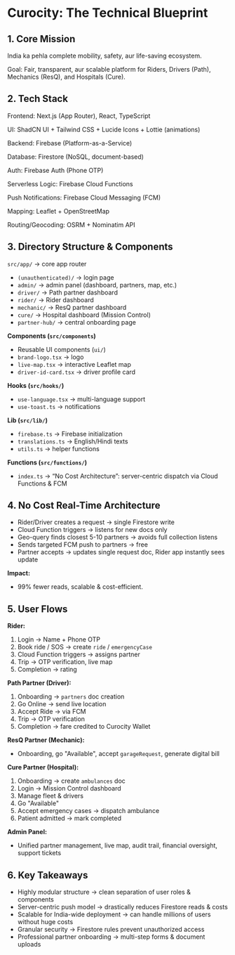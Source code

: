 # Curocity: The Technical Blueprint

## 1. Core Mission

India ka pehla complete mobility, safety, aur life-saving ecosystem.

Goal: Fair, transparent, aur scalable platform for Riders, Drivers (Path), Mechanics (ResQ), and Hospitals (Cure).

## 2. Tech Stack

Frontend: Next.js (App Router), React, TypeScript

UI: ShadCN UI + Tailwind CSS + Lucide Icons + Lottie (animations)

Backend: Firebase (Platform-as-a-Service)

Database: Firestore (NoSQL, document-based)

Auth: Firebase Auth (Phone OTP)

Serverless Logic: Firebase Cloud Functions

Push Notifications: Firebase Cloud Messaging (FCM)

Mapping: Leaflet + OpenStreetMap

Routing/Geocoding: OSRM + Nominatim API

## 3. Directory Structure & Components

`src/app/` → core app router

- `(unauthenticated)/` → login page
- `admin/` → admin panel (dashboard, partners, map, etc.)
- `driver/` → Path partner dashboard
- `rider/` → Rider dashboard
- `mechanic/` → ResQ partner dashboard
- `cure/` → Hospital dashboard (Mission Control)
- `partner-hub/` → central onboarding page

**Components (`src/components`)**

- Reusable UI components (`ui/`)
- `brand-logo.tsx` → logo
- `live-map.tsx` → interactive Leaflet map
- `driver-id-card.tsx` → driver profile card

**Hooks (`src/hooks/`)**

- `use-language.tsx` → multi-language support
- `use-toast.ts` → notifications

**Lib (`src/lib/`)**

- `firebase.ts` → Firebase initialization
- `translations.ts` → English/Hindi texts
- `utils.ts` → helper functions

**Functions (`src/functions/`)**

- `index.ts` → “No Cost Architecture”: server-centric dispatch via Cloud Functions & FCM

## 4. No Cost Real-Time Architecture

- Rider/Driver creates a request → single Firestore write
- Cloud Function triggers → listens for new docs only
- Geo-query finds closest 5-10 partners → avoids full collection listens
- Sends targeted FCM push to partners → free
- Partner accepts → updates single request doc, Rider app instantly sees update

**Impact:**

- 99% fewer reads, scalable & cost-efficient.

## 5. User Flows

**Rider:**

1.  Login → Name + Phone OTP
2.  Book ride / SOS → create `ride` / `emergencyCase`
3.  Cloud Function triggers → assigns partner
4.  Trip → OTP verification, live map
5.  Completion → rating

**Path Partner (Driver):**

1.  Onboarding → `partners` doc creation
2.  Go Online → send live location
3.  Accept Ride → via FCM
4.  Trip → OTP verification
5.  Completion → fare credited to Curocity Wallet

**ResQ Partner (Mechanic):**

- Onboarding, go "Available", accept `garageRequest`, generate digital bill

**Cure Partner (Hospital):**

1.  Onboarding → create `ambulances` doc
2.  Login → Mission Control dashboard
3.  Manage fleet & drivers
4.  Go "Available"
5.  Accept emergency cases → dispatch ambulance
6.  Patient admitted → mark completed

**Admin Panel:**

- Unified partner management, live map, audit trail, financial oversight, support tickets

## 6. Key Takeaways

- Highly modular structure → clean separation of user roles & components
- Server-centric push model → drastically reduces Firestore reads & costs
- Scalable for India-wide deployment → can handle millions of users without huge costs
- Granular security → Firestore rules prevent unauthorized access
- Professional partner onboarding → multi-step forms & document uploads
